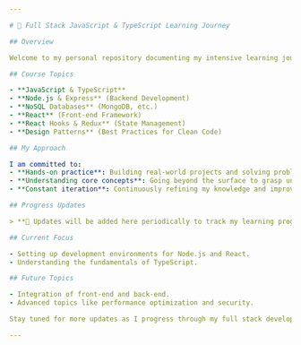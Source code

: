 ```yaml
---

# 🚀 Full Stack JavaScript & TypeScript Learning Journey

## Overview

Welcome to my personal repository documenting my intensive learning journey through the **Full Stack JavaScript and TypeScript** course. My primary goal is to **acquire maximum knowledge in the shortest possible time** by diving deep into front-end and back-end development using modern tools and best practices. 

## Course Topics

- **JavaScript & TypeScript**
- **Node.js & Express** (Backend Development)
- **NoSQL Databases** (MongoDB, etc.)
- **React** (Front-end Framework)
- **React Hooks & Redux** (State Management)
- **Design Patterns** (Best Practices for Clean Code)

## My Approach

I am committed to:
- **Hands-on practice**: Building real-world projects and solving problems.
- **Understanding core concepts**: Going beyond the surface to grasp underlying principles.
- **Constant iteration**: Continuously refining my knowledge and improving my skills.

## Progress Updates

> **📝 Updates will be added here periodically to track my learning progress and key takeaways from each topic.**

## Current Focus

- Setting up development environments for Node.js and React.
- Understanding the fundamentals of TypeScript.

## Future Topics

- Integration of front-end and back-end.
- Advanced topics like performance optimization and security.

Stay tuned for more updates as I progress through my full stack development journey!

---
```

